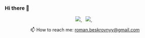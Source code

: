 ### Hi there 👋

<p align='center'>
   <a href="https://t.me/joinchat/SpqRPBFo_sM6qm05" target="_blank">
    <img src="https://img.shields.io/badge/Telegram-2CA5E0?style=for-the-badge&logo=telegram&logoColor=white" />        
  </a>&nbsp;&nbsp;
  <a href="https://www.linkedin.com/in/romankh3/" target="_blank">
    <img src="https://img.shields.io/badge/linkedin-%230077B5.svg?&style=for-the-badge&logo=linkedin&logoColor=white" />
  </a>&nbsp;&nbsp;
 <p align='center'>
  📫  How to reach me: <a href='mailto:roman.beskrovnyy@gmail.com'>roman.beskrovnyy@gmail.com</a>
</p>

